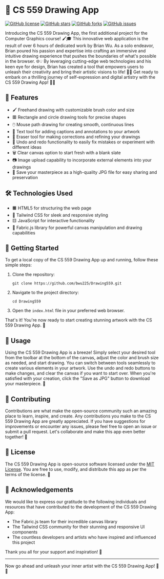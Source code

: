 # 🎨 CS 559 Drawing App

[![GitHub license](https://img.shields.io/github/license/bwu225/Drawing559)](https://github.com/bwu225/Drawing559/blob/main/LICENSE)
[![GitHub stars](https://img.shields.io/github/stars/bwu225/Drawing559)](https://github.com/bwu225/Drawing559/stargazers)
[![GitHub forks](https://img.shields.io/github/forks/bwu225/Drawing559)](https://github.com/bwu225/Drawing559/network)
[![GitHub issues](https://img.shields.io/github/issues/bwu225/Drawing559)](https://github.com/bwu225/Drawing559/issues)

Introducing the CS 559 Drawing App, the first additional project for the Computer Graphics course! 🖌️🎓 This innovative web application is the result of over 6 hours of dedicated work by Brian Wu. As a solo endeavor, Brian poured his passion and expertise into crafting an immersive and intuitive drawing experience that pushes the boundaries of what's possible in the browser. 🌐💡 By leveraging cutting-edge web technologies and his keen eye for design, Brian has created a tool that empowers users to unleash their creativity and bring their artistic visions to life! 🎨✨ Get ready to embark on a thrilling journey of self-expression and digital artistry with the CS 559 Drawing App! 🚀🎉

## 🎯 Features

- 🖌️ Freehand drawing with customizable brush color and size
- 🟥 Rectangle and circle drawing tools for precise shapes
- 🖱️ Mouse path drawing for creating smooth, continuous lines
- 📝 Text tool for adding captions and annotations to your artwork
- 🧹 Eraser tool for making corrections and refining your drawings
- 🔄 Undo and redo functionality to easily fix mistakes or experiment with different ideas
- 🗑️ Clear canvas option to start fresh with a blank slate
- 📷 Image upload capability to incorporate external elements into your drawings
- 💾 Save your masterpiece as a high-quality JPG file for easy sharing and preservation

## 🛠️ Technologies Used

- 🟧 HTML5 for structuring the web page
- 🎨 Tailwind CSS for sleek and responsive styling
- 🟨 JavaScript for interactive functionality
- 🧩 Fabric.js library for powerful canvas manipulation and drawing capabilities

## 🚀 Getting Started

To get a local copy of the CS 559 Drawing App up and running, follow these simple steps:

1. Clone the repository:
   ```
   git clone https://github.com/bwu225/Drawing559.git
   ```

2. Navigate to the project directory:
   ```
   cd Drawing559
   ```

3. Open the `index.html` file in your preferred web browser.

That's it! You're now ready to start creating stunning artwork with the CS 559 Drawing App. 🎉

## 📖 Usage

Using the CS 559 Drawing App is a breeze! Simply select your desired tool from the toolbar at the bottom of the canvas, adjust the color and brush size as needed, and start drawing. You can switch between tools seamlessly to create various elements in your artwork. Use the undo and redo buttons to make changes, and clear the canvas if you want to start over. When you're satisfied with your creation, click the "Save as JPG" button to download your masterpiece. 🌠

## 🤝 Contributing

Contributions are what make the open-source community such an amazing place to learn, inspire, and create. Any contributions you make to the CS 559 Drawing App are greatly appreciated. If you have suggestions for improvements or encounter any issues, please feel free to open an issue or submit a pull request. Let's collaborate and make this app even better together! 💪

## 📜 License

The CS 559 Drawing App is open-source software licensed under the [MIT License](https://opensource.org/licenses/MIT). You are free to use, modify, and distribute this app as per the terms of the license. 📃

## 🙏 Acknowledgements

We would like to express our gratitude to the following individuals and resources that have contributed to the development of the CS 559 Drawing App:

- The Fabric.js team for their incredible canvas library
- The Tailwind CSS community for their stunning and responsive UI components
- The countless developers and artists who have inspired and influenced this project

Thank you all for your support and inspiration! 💖

---

Now go ahead and unleash your inner artist with the CS 559 Drawing App! 🎨🚀